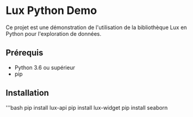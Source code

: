 # Lux Python Demo

Ce projet est une démonstration de l'utilisation de la bibliothèque Lux en Python pour l'exploration de données.

## Prérequis

- Python 3.6 ou supérieur
- pip

## Installation

'''bash
pip install lux-api
pip install lux-widget
pip install seaborn
